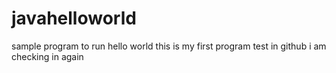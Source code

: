 # javahelloworld
sample program to run hello world
this is my first program test in github
i am checking in again
